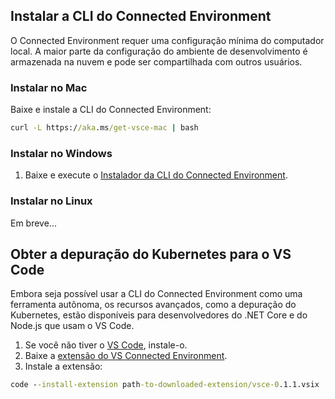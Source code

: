 ## <a name="install-the-connected-environment-cli"></a>Instalar a CLI do Connected Environment
O Connected Environment requer uma configuração mínima do computador local. A maior parte da configuração do ambiente de desenvolvimento é armazenada na nuvem e pode ser compartilhada com outros usuários.

### <a name="install-on-mac"></a>Instalar no Mac
Baixe e instale a CLI do Connected Environment:
```cmd
curl -L https://aka.ms/get-vsce-mac | bash
```

### <a name="install-on-windows"></a>Instalar no Windows
1. Baixe e execute o [Instalador da CLI do Connected Environment](https://aka.ms/get-vsce-windows). 

### <a name="install-on-linux"></a>Instalar no Linux
Em breve...

## <a name="get-kubernetes-debugging-for-vs-code"></a>Obter a depuração do Kubernetes para o VS Code
Embora seja possível usar a CLI do Connected Environment como uma ferramenta autônoma, os recursos avançados, como a depuração do Kubernetes, estão disponíveis para desenvolvedores do .NET Core e do Node.js que usam o VS Code.

1. Se você não tiver o [VS Code](https://code.visualstudio.com/Download), instale-o.
1. Baixe a [extensão do VS Connected Environment](https://aka.ms/get-vsce-code).
1. Instale a extensão: 

```cmd
code --install-extension path-to-downloaded-extension/vsce-0.1.1.vsix
```
